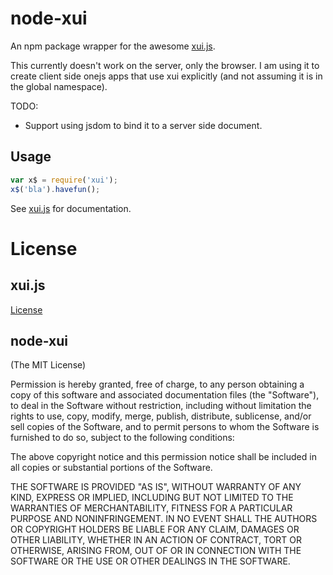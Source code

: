 # node-xui

An npm package wrapper for the awesome [xui.js](http://xuijs.org).

This currently doesn't work on the server, only the browser. I am using it to create client side onejs apps that use xui 
explicitly (and not assuming it is in the global namespace).

TODO:
 * Support using jsdom to bind it to a server side document.


## Usage

```javascript
var x$ = require('xui');
x$('bla').havefun();
```

See [xui.js](http://xuijs.org) for documentation.

# License

## xui.js

[License](http://xuijs.com/license)

## node-xui

(The MIT License)

Permission is hereby granted, free of charge, to any person obtaining a copy of this software and associated documentation files (the "Software"), to deal in the Software without restriction, including without limitation the rights to use, copy, modify, merge, publish, distribute, sublicense, and/or sell copies of the Software, and to permit persons to whom the Software is furnished to do so, subject to the following conditions:

The above copyright notice and this permission notice shall be included in all copies or substantial portions of the Software.

THE SOFTWARE IS PROVIDED "AS IS", WITHOUT WARRANTY OF ANY KIND, EXPRESS OR IMPLIED, INCLUDING BUT NOT LIMITED TO THE WARRANTIES OF MERCHANTABILITY, FITNESS FOR A PARTICULAR PURPOSE AND NONINFRINGEMENT. IN NO EVENT SHALL THE AUTHORS OR COPYRIGHT HOLDERS BE LIABLE FOR ANY CLAIM, DAMAGES OR OTHER LIABILITY, WHETHER IN AN ACTION OF CONTRACT, TORT OR OTHERWISE, ARISING FROM, OUT OF OR IN CONNECTION WITH THE SOFTWARE OR THE USE OR OTHER DEALINGS IN THE SOFTWARE.
